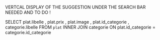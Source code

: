 VERTCAL DISPLAY OF THE SUGGESTION UNDER THE SEARCH BAR NEEDED AND TO DO !

SELECT plat.libelle , plat.prix , plat.image , plat.id_categorie , categorie.libelle FROM `plat` INNER JOIN categorie ON plat.id_categorie = categorie.id_categorie